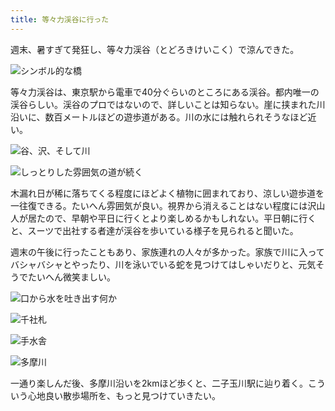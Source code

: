 ```yaml
---
title: 等々力渓谷に行った
---
```

週末、暑すぎて発狂し、等々力渓谷（とどろきけいこく）で涼んできた。

![](https://lh3.googleusercontent.com/docs/ADP-6oFxAbyADAC9cWbXqGKUa6IRZhS7GfQZdb6HwXTJMkUD2eLssC41JzF7F3BQBVbOse_8HJxNHdZsKxh7mGvMT9B_4bEmvcZly8cPAl8jlfMYoeP8HyM90pD3hPkj-jfoODufGYEaaiRfipP2oA0PNnwQV2qxyy2rp_061lByKx639bU08UochbnKKyhfQu2XM-JNBOnZZaoFCfr4YF4clsPBTcJhxdsnd7mJa4iPanwy2hh1O0hG_MtP9uUVSk8YHzbHYCQJ4gJbcy6-lM7OLlKdVnDLdsm0U-SjG2oBt6AZEX8Cfq_7hD2yNI3qSWMMMDo4SsHOG8EOo2QikdsZBe4zdOwZKOJ7E0J322mRUo1f2ky9dbGLuM3T2-ERuM5SF7H54xfr6uR4xZxK9L3phIHcv2b4wQ2TCPgd0V6tdn4MHH4eqE3r5TOwc3SHdCI0iibfV6ECAsIPsC6vrvJngVP5O667HG9OwVXqFv-Bk8jj3lGtr4ryYNOUHNAfKU3_axq1IdXYm-yZloFwCjS1m6yPiae63GQBdAWJx5RCN48kGREXjzvNLCHppXLGZXjGvNonZ3OrRnngaeF-eNirTSA5XtdFdaFwxHNhhqQQ_J4sNNKdMIDKWCZsUa8Ueux0WnIUSUF_c02FfXHOhB79BkltUyFlWRLqkkHfsQ82uSO2Hd87taF4WyYa16oGnx79_Rp-EtxntLjqe6Fe-synulrxYGW2ewEySK_tFCwsGgVEem28x4eQlSolUlC4Ytyg0fzLkHajVZAPsfh9GB1F3KOs7Z4fOps130dlsGQED9IYfZksGsCuSEDlFVEfhVI7g96cGm4O8cDOsfRZCq664btSvk1J_KcAjNnGNh-VBTyyUf9Ci0FfnhINNOAQAfz8aA2dm6h-ACH7shRo7kJrU3eZR0LB8LcYZo12chLHFtR1qK8RgVTo3FbLxfYWCIVhET_QxiK8v_zJb1awPgH3C7WosumI2E22FudSttP6oWmBIilAADBgjg5MoWkIlOjJ7Rb-jxc0thk_ZOzXkzn3oCpEs5MuY3GoPuDKdEUhjEemOt1YadidV_sk6zKE9q2pga2v-COwySraL3g4_eSGmNKNbGebPIkarP52KszS6hdHeTBoAHiO4t_tfOfvv20JcF59twzPDAd_D76GQWEyIIQPPmjxk76VN7VG01TfL5c5FK6ysdJEusUmfgshKvwPC69-R0dj_T6Ix23hx6Sub6sIJDf0lTW_RQVMUe0W2MUN2yvYow "シンボル的な橋")

等々力渓谷は、東京駅から電車で40分ぐらいのところにある渓谷。都内唯一の渓谷らしい。渓谷のプロではないので、詳しいことは知らない。崖に挟まれた川沿いに、数百メートルほどの遊歩道がある。川の水には触れられそうなほど近い。

![](https://lh3.googleusercontent.com/docs/ADP-6oHA7s0OW4iKsWWoZO6avof1qCcoKNnUQ8mgs1WJB5gbY4yPixKe_ykcD_qGBHle7kUenEy2laaTpHbflNYM0A982jMr-7jAAkLn53hEsx2tLUqcC6YjP0JpEobwy0nOCOk9FZrtDLfKbN7VHoHcJvbIQMkZiVOARQFqrdAHuET9Eh42A_pviLxvwx1lM-7l6yFEVoUNQKf7t8SIEE_yZio4pNj98vEpYY8p-obQZqE7O9tV0hkWGsdH-7fIiyvcugT5HK7rUNH6ctOcGv9Au82VfELF4V7jQEgZ3pbvtq1MyYe3lV4SHkFgQamwRUS89sHkm396MK8WZklGJI1jEqqGEyOcW6YKjqiORLBRQhx_lyDiYN68cHH3-mqLe6O1LOsShpQyscKzfmSKmj21saNV71fSeQCL-i-HP5TsskbrKO_3CYn6NWKtBecbabK6FzAVfhnplIQIJfHwx5D2edv8249jrsdpMLyU53PlD-ZUEHeMoIjJyr7ZN4pFkQVwdfEna9Yk4qABEUf1EjNd1btXOAuDjPYo6SGfdhFBss1Fx8MdfKG5-lcf5kxPnFYkLTKGlsgYgVeKr5Kp3gvndLl40Kcb_etqlu2pMhsriKmTFEMaJzw1NXEHiMdbUY4P19RsV9rcobLlH-3jVr9GNMweVMtxFFP-zUHRRZvJwzHNCo_KFHzs-I1ZzIk3-D4qCmA_yC-3ymj8z6S83H2kQTXpcXZpXwJ0Wia9xGONcInyg2Xh0TYRlhFm9HGKQoUYSmki5iiXeeDqNbY5i4j9DSw5VGnnIQN3GjFV9mKa4PhVIe_QzX8BjxtUuUbw3fKbUHjYrpdP-BM42wtp8zEjmxs1HtDabNBpe4yPUmIRAg-Z0oPt9Gbi4t74Bw1ttosXVlLH3r-Wr_vLa4HnK9lo_FyZ7t3mHeau61PxU2vauzxZgICeBw35wS2twvWEsh8e_gpd6j7qMHL_mZUmYCDrbOAzW6Tleoe7vcYgAaQbvJE93xZP7jnxkj4HDy4jymPLMb1gsnTOxfVrjvaEO0-tFueYrcd7oeCD5ImpXCEo5LmfUptaimTFsBYXP1BMQX0RIL39-VIyUPD7hTm08MBNoAuKPyr-9nSSMAbN4-5J7zy00opRvvLSkqiczLwGtEJ2xPouDrJUqZ_UPxQ_Y7uHtCs3bObcDNM-hE4awe4MzyfvHAa1pCdG_fJfF8_0UR9npLXjWn2jRkGPLWF4jaY-GSgApoFR_k7PBDi2BpJHQqrSYSJovw "谷、沢、そして川")

![](https://lh3.googleusercontent.com/docs/ADP-6oGG8KHFQyEjfdTkjNzvxN8ekFFXZjSqqqRK7lfjbWxKa2GVV7x7tyMNAYXKL44mqU3Jp4M5HCmhE-O7bdwxUoh4Sh6jAEqjC9CSkDQdu5YcT146mChjRdJpwMzRjiDQ6KScP_SDeTUHQHjeO1CzGh50A8gTm1Onx9QxRZdQjBc3fyIoBGuVd0GR5u6DI0eZc07hk4Ojr_xHvXDt_LfKg5v9A0-Ph_GrVa6b_fOsEqoqw1Q56Izh8bku1KpKH6b5OIDNXmikBArGCKxRbcSIAU3YIpQ6lrQEdvU9pzbP7XQ4BNQJc0gsGoJp3TvP-_ZmhQT748W4jVaZy3Cu7wCLvJ0SUs-bCy5KgCOJsQ9857hL6NyMHLlpmS1uQrZv218UnA9pcwgIzQgAJ7BsJZAnmXxRfYTbHiagSaGn9oL2EFpW3pUoppOQqqwlP3kWa2zTZmx5yZK3MxYMEfXCSn7QuSoC0BpsJ8hDLmYME5ukfzOcXJCKnXhy9WhRfXh-KJuv3XoFkpUBreUrEGCYiwHuaumw3hUm01MQMLdLYq219Uz6X5zEm19QnrH3a2BhAxyn1I1e961mJD-ANzTjoQZ7zWrnPbGtBmmZx86Bou-Rd4OTJuKa2R4_C_BbCmozF3REWX35ag1Q2n634mDK27-gmfw_Lp76qiT5fTZ14TuG1-gMis8ytBLpqXeJJutFD48jaCIXnuImlShT3A3s-3_JxlXRCJUvEHVimzWOmObhDRfPDg5e7INc_AO1Ap7MchU32KD4FZFUABaz2wGXyjk5P6BI6YQ7wFOIK53RVg0_VKtcAxM8xjyN9EW7e7fXRNg5rGpthjZOlfePX1FXJrU99V_H2EwqObUf22YsLlhaUFHyNpwUjUoow_ttpTMfJ9SbV1Vej5dqZYawFrWvcqynHLUcIBpWbctuBeI7BnTot5dDuvZcxBs1CzMQ4lEcji_pZVD6sQVbKjdypAPqzzDQVov7Du-qjY0sNXvZWkLb2QkCTw9BaxUcx6bGPaDSKBsUKlCnWSHWQffVahvNJCjrYLt-8tZ83myVdsetapeXwlAUqsCdvG419cc5eyNwkGms4slFeeW7QtjmPbCVRAOlVq2BzibUsMcO6VeevYcHaabZK8ET7FgM2RlOXcyYHIcqvP6_g2xl9jDF76XFZwjY2eTSAfF9ljCIsVsDHGt0Kj7HfU8Rc3ec3P4kKnBgoJYDJj63PwgDaGtTN7omYscCGMwK7SdzQAUTvxoJ43ovWEzLnpfU4A "しっとりした雰囲気の道が続く")

木漏れ日が稀に落ちてくる程度にほどよく植物に囲まれており、涼しい遊歩道を一往復できる。たいへん雰囲気が良い。視界から消えることはない程度には沢山人が居たので、早朝や平日に行くとより楽しめるかもしれない。平日朝に行くと、スーツで出社する者達が渓谷を歩いている様子を見られると聞いた。

週末の午後に行ったこともあり、家族連れの人々が多かった。家族で川に入ってバシャバシャとやったり、川を泳いでいる蛇を見つけてはしゃいだりと、元気そうでたいへん微笑ましい。

![](https://lh3.googleusercontent.com/docs/ADP-6oHDb-4M0xyYevNJOEvLpvKacZlFrQuvyq4j4_tQgE1pAHeft3IJ4mGP0SZcl1jXc1xPlX7YYG1823d_XD2LQjqi9r-7zFMqnsCs5LKRGXEm5jBV7JHudqVckdBvBgxFnykZ8e8Rq4P5D4nNpkkVXtipubb54MGYGjIlGrxFRTtj2T3WvFIs7T6QMu6WmJ19paOarCmBkRqc7DloIHpBR_B5BZuvhlg7AUyPMEBtH_LXqE7Z-Rfkh8UAWZwvHuF0EFADo8h3UCq-mABj_49-g5qIN7EpEsGUl0CT8EqXaKHnzWXB76m4DcXa37i2CYD3Jh9Lt5Do_WW0qimKKkmSwqnh8SRRFoILRotptkOiLEAbAQUbMT2VCgRd2aQT3N3gXu69g1581E_JlynS4Tw-Ixf3wvp_i8eVEsmed_OGasmTsqXW1uldANlrZrgGYhzo1_m3ntom3YNdWq-OG_kXMGPaqRCNb8oC6P2SrED0saUWirFanH7vHzCbQCmT5F7jIGCpFO41UtbQrvWbnnFQyMaslpY7mlfbX3QWAm-sOPu21OE8O2Hf8HPBGw0yUoTcqM2-V9bfKx1wZpibwPlWZmqwh7MY8_pBd7NVEqi7JhC0v6CAvjWFsWQacJI7egldSu8S6Ztes9QaCsPIe6LjYsrXJ-YrKpOIMdt63QJQwhcqBFUNCYd0OFJ1PHWoYUR-TbebMwbXEs6KAJVKs26bjkvlkXhK3jApSvYxgZf6mbncMIuYQqdSTSewGhDMV1myaDPa1zLFd1ZyCNXjaCC3snlVSG6FwOJ6l6pwRYJlf6pbx0ATzoEOUWAhUnNtT5iJvjqmDAL7LQL4It27qaEbzbXNg8diJRiGJQVJU4KmJnUgCorIMNdSzXqx3EtlQUSBbDLc7OUwCjCtL8oVXeRWsBIphX4_4Sni1tRJhn82R-7ffBqLu_LmOdBP-_buRDafLA5VfSeoZVVx0yiSk56uTtu6x2QOIML2GDq0qWrlzUkJlblOqoywmp0bR-FMLW_y6d4I6fE4msc3YJqnnhX1lPyt-xujY_43ugMXI0eonkc8ChkIoB7I7W8vORq1kXY2gs2r_mQ7zcH8DyewEHCTdTCh4J8iVfAmagkkuoDSydqb15DsmO6tENrTad3Cdj-x-_BeM-2QiwIxOkwaK_nu7YvCZanOhzRuubWdeb09hycqQoQb6b3Z6DZKB-VMI8NqClPMl9UGrx4g18ID556HyFGyz7sdu3Yb5neSyIXUd0iDKMuxbA "口から水を吐き出す何か")

![](https://lh3.googleusercontent.com/docs/ADP-6oEmufF4hs1JIgoG6-tCZWKv1vSO7Veku9PnxElBzaozlOH10N1B6MmQWAV3Tzs08g_fzU_fdzcpqVtqfg3FCESyQ2sy81gcJXvUm-27sQdRltInbmIpQNP2tZP3mkFOGQ-Ezf6QhGFFc5dtw8kTuIbPMoAn4Nut32BBVEpAhnh5m7tOP5wp66NqOJ5x-NpAa3EjLax-Z7KrnSPoU2LMg6AR7cbXHYBWnBKEo3z8VXJF66pc3WeIlYiaMhVZfKJySjWgcEvJDH8oW3ZA_MZQKiwZSbxN9vwsPlPAFYgIYZycUO7B6du_CtL_C3w0gExcA-s8qx_NMua4FU9wKX2TX64aT4QMna8Ye1rWmLA3xNPgwpGYWcoIxxUJLiccv_09tuInkUPQ0-eW5mArxpS59aC5mNc4H_ZmfzAR5R6XBl25rBFqwK5O_wTqs5rX_eJJxljEaCc7KgiGcuhc6ceadW2C8h22l_5lSIJIO52M1R8-4KxCZIg0eFoZy3WM32BY4it6JN3_5oyq20cBVqXcNvqUfC4d_T2kx4FmmHMaVS3r2mbHBNRdRIrxQNI0-H9TRTSJqdQJozO2Rcg5hKsWacyTSXDEh9g0gDNosLabjCauo02ShVXiWOwaBWFZ0SsguNHPBeaC9RGCVclfo3Zj9n6cHSbCT5AIdMcFzWzCTmSJT0sTgEMBUu-gadp0_9CBjPIE5KcW6QYpjKT8nTuL9WH-mbOvoPYm0pO1cDhZKVS28K07LNQzkcwMeHNt5PYTCjUj4Tug3Hus-QwrwmVVw3f4Jx_wFot3JYEKH110LQyfKG3wLZkoSkHETsjz4DDF7-uWTKAx-ykdQs2ihV5XKQuMP0Db9E_b7hyGmlL7JK1OqHmBlQDhHkn-TUJQ4-aYui6LNN036X7SQF-zAX31I_OcCSf0Sr9_T4KPMjF2UDO__DLaZmzr361nd5vCQXnqEYBMQgtarELVz0juuvK1QZ8MFbnviEuTMXBzLy6PzxwqbJypeepzGyRE-3-WPeZ4ynFdI4TfG9Ej_zVAFocQm_LtAU2WqG2nKjPUN2mR-olczKGsl489-nHR2ZyoSBw-PBEqFY3X-UpeQPiFv-6zH4jhSqUUivaw_SPjj32JfYs3F0qlateR-T-o94Zs4mYiAuzJNf_1RmFu6z6TuLUMOaQat29Vgj0wwlKjmaGpoMCKthsGtEw7aOWq_BMyiadHH2yvovbXm9sLtEFkvsIGA5K54lbyB4S5ekfz-hya5DWZLM_x8w "千社札")

![](https://lh3.googleusercontent.com/docs/ADP-6oGQh8_juqYy10DYPAoC1a8AGME5XEir0ExMDrk_2452YWDS6jogYSTsaZINaicooJvnzJgWlWbYE5vxFxmHvvn1mDmDzmrfqhctHRFt_GsYXfvxOrNHoB_7J6-99G1TsPmlwHNQs-mt1ur130BQJ3YoYtKhgXSZWmB1OaqJcOzbGLyRqcthttWZ-ejy85AXhs3iJPs3EC1tDj3idz9p7q__QvSq-UaF9AGatyoQLghW_8hKIS3gqZM84Tp8vP7U729jJHfvdBPdP2PK0T1ysANW-zTNseq-oskTFHWguk2m_ZhXiFHpcFZy-v1bwPXNM2fI-G7B0OiZeKEBWzQIEkcyqf_Xm6W9R95JOcI1U5AtGuIoX3ojW9Ch8c8SvEzw1aRKqfxoWACXtT7khzdMp6JG7Mcp6W7zuYsG_mfPcdTUwZ7RWKP-_Cc_FdjkQR_KQ9BIkg0EkzVbKcDRYrtQ0I-2f3FfknMZd_zZOnZ1cjtqiPhLkOUSwC6NDwCfL_pmlcvLpgj4nUxTKTS1V6mqTqwTfOfAE4McZSoxuvx9kvVhLj6IqARMD7z8NlxrfUnZrvzcaVm4dDws35vTItiNMWIFwMXDJAoGpmtImcKLgnnsxibRBntCm8q9mt1ro2mpq4cIPPDvM1kad371CGRrD0TV0zjVHsNgj3zEsxu-HqZOp1BmqkNmhGAVTTYVWHlIgk2VyIF16UWBiEVtwEN7ttqS8x1Aa8XM-31Xga9ARShY4njV9RatmwuDUr_urU_5IKrWkC_-xo14iVFCmhSeuwTYy_U6TWACsWl2732NEqEHZrx-DMYM9S9NymqzRFphosTaohg2aD2jjHg54WInBDoTpHs_dGIXbBHgiHZ45AVnIl6hurqazlzhX2RU8A11PCaIx7IF0n8EzD9bUgKyykkSRSnKTbu6HsTJbKBN1aL6epAxvuOWc5BDvel8nx1SUWhvnvcyUW3iaTShzDQg28MmszBnTta__IFQ0f0yjFPNdmwRisAKczmEK1Ymq2IZ1jVLiap-zSX7K3fl7mqTv7wSa8saK4A9QbSSCVC8gO_ZbGEuq7EWUXwCaUvrf5mZRbKN28MsS7JD2_CbNBuwEA4vO2__-fidaqQASufmlOeMW3wqAhhQKdyIcTPMVS_N-uOfF4Q6dGbn9PVer9FN-htZrWpUp-mR9s4o7redJ1YOH32b-QBd8U3WDcYlf97l8PgzBsPRJI_dc8N_d1ocLHbBT8IClG3VIEnLcDNRsZrqFLBPbQ "手水舎")

![](https://lh3.googleusercontent.com/docs/ADP-6oHCxV7jSjWhV4T3fVw1RplUmc1mc6BDrwNVMN8oth1f2ThkCX1ocrmYpFVhybSUOXMA2eRg7RTacRpE9usrzKhyxb-nFWUSJ04tj0k9Hh1UoCDJgJfOwSvygnJT-FFbApYVoRDQix_1maEob_tb0DTxLEImdrkUPTUUjzz6s2w6vTxv1T7PKPFaC4PwCZhouv4KSYnCQq_mwXs8xmfam_YoUm_dxHLbz80tQyM39doj9Qjl081BLU16kIFzOwEpqiXq-pkmOBGOLC1MjMo5MsI59eRf0-AW18p6MsVZv_xZVH4JM-eKWHkjIlzdwMWM1EKfxMhLXgUN37nrn3msnvbk4-yb0oSdbzy0WmhKpYuIIuLKrSG7Lwj94Cu0sdUjv0y2IPg4yt4dwAtcyBedpR4zUSUWFxQ4WCHQk7tPAnQUTjisbHNnCm1K8ub8TpuhI9H1Fohjm-0hbs6GURFtfPeC0LkCz_UTJZbpTAZhwH498SpsFo9IzQ4F9XjCd9GpmArb3ThvFISrOfR8LUz7S37P6XFdudZu8E5IR0RdpY5EGsqm8MBiypdg0kOz2_Cbr1Sp6QUx9S-ZdAfgQEwMPMkbxipuSSAz0KM86fhsCOLuRdZBGpZQC4FvhVr35CNBBoEs5RwzGbKvJTSK1n0ooU3ZQ6JF-JhYLzN9CniuXwevlrkwTpLQV4jfUn7Rw9KD_1zbwfm2timw2w37Z4G1uHcbB4o9u2FOMlQ1OcTMQCBYhP7-2052JxZcnvoe2MfZOkWRJ9h3hDXxuMiwJyArABV9WWz_KNQmg8FEgH14bBkiIugWrt3dKhBlGkU7WoXLGF3-U7MABPOzZGRxjW_sb4b4eKKGnpac9sf9QaWOkpGcB9YFC9BmjAbfgQgAdVYEjlJAMFYSHmywU--810SELqHlyZSMeek9L-QtIlWNWtWOoeICec4ator2zMeLj0lL2aXrqJlJPA7vpR-6ZIg6D481g0-arKUDMo5zgXWX8C6I4d9Qx7Kzwy3Hm2BD5GBbKQ_XjYX0j1B0zBeC3PSiNQFJRqGcO4xXKHKg-6MGArhOdPjVNprMkcutA6NldtTrzMmAkVeK2DQi_0nMbuMy28tCxZJrSMHVlqplFayAYzwydKfusn-WxZigA0kQBUiJwdsLt6tDeJ1Rjt-cr0eG6XjXfqK0MV6zkuIvefpPzqk8H3z9QRHFp8lzvqw1HAFp0FCo_QAJDILzDln2sIL4g7ILR2wYxlJMxrCxz2l7rjiYxKdnVg "多摩川")

一通り楽しんだ後、多摩川沿いを2kmほど歩くと、二子玉川駅に辿り着く。こういう心地良い散歩場所を、もっと見つけていきたい。
